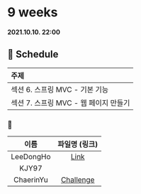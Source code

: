 # 9 weeks 
**2021.10.10. 22:00**

## :calendar: Schedule
|주제|
|:--|
|섹션 6. 스프링 MVC - 기본 기능|
|섹션 7. 스프링 MVC - 웹 페이지 만들기|

### :speech_balloon:
|이름|파일명 (링크)|
|:--:|:--:|
|LeeDongHo|[Link](https://adjoining-tarragon-87a.notion.site/DTO-VO-c283676378a844919656663530db9ab2)|
|KJY97||
|ChaerinYu|[Challenge](chaerin_211010_spring_week_9.pdf)|

